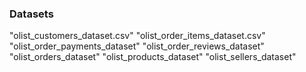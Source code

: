 ### Datasets

"olist_customers_dataset.csv"
"olist_order_items_dataset.csv"
"olist_order_payments_dataset"
"olist_order_reviews_dataset"
"olist_orders_dataset"
"olist_products_dataset"
"olist_sellers_dataset"
